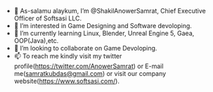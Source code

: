 - 👋 As-salamu alaykum, I’m @ShakilAnowerSamrat, Chief Executive Officer of Softsasi LLC.
- 👀 I’m interested in Game Designing and Software devoloping.
- 🌱 I’m currently learning Linux, Blender, Unreal Engine 5, Gaea, OOP(Java),etc.
- 💞️ I’m looking to collaborate on Game Devoloping.
- 📫 To reach me kindly visit my twitter profile(https://twitter.com/AnowerSamrat) or E-mail me(samratkubdas@gmail.com) or visit our company website(https://www.softsasi.com/).

<!---
ShakilAnowerSamrat/ShakilAnowerSamrat is a ✨ special ✨ repository because its `README.md` (this file) appears on your GitHub profile.
You can click the Preview link to take a look at your changes.
--->

